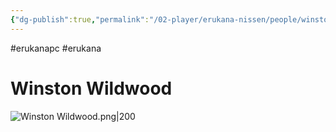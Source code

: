 ```yaml
---
{"dg-publish":true,"permalink":"/02-player/erukana-nissen/people/winston-wildwood/"}
---
```


#erukanapc #erukana 

# Winston Wildwood 
![Winston Wildwood.png|200](/img/user/10%20Attachments/Winston%20Wildwood.png)